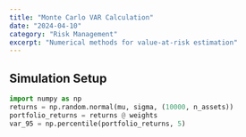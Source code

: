 ```yaml
---
title: "Monte Carlo VAR Calculation"
date: "2024-04-10"
category: "Risk Management"
excerpt: "Numerical methods for value-at-risk estimation"
---
```


## Simulation Setup

```python
import numpy as np
returns = np.random.normal(mu, sigma, (10000, n_assets))
portfolio_returns = returns @ weights
var_95 = np.percentile(portfolio_returns, 5)
```
